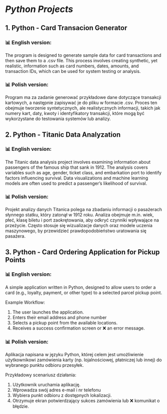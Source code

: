 # **_Python Projects_**


## 1. Python - Card Transacion Generator

### 📊 English version:

The program is designed to generate sample data for card transactions and then save them to a .csv file. This process involves creating synthetic, yet realistic, information such as card numbers, dates, amounts, and transaction IDs, which can be used for system testing or analysis.

### 📊 Polish version:

Program ma za zadanie generować przykładowe dane dotyczące transakcji kartowych, a następnie zapisywać je do pliku w formacie .csv. Proces ten obejmuje tworzenie syntetycznych, ale realistycznych informacji, takich jak numery kart, daty, kwoty i identyfikatory transakcji, które mogą być wykorzystane do testowania systemów lub analizy.


## 2. Python - Titanic Data Analyzation

### 📊 English version:

The Titanic data analysis project involves examining information about passengers of the famous ship that sank in 1912. The analysis covers variables such as age, gender, ticket class, and embarkation port to identify factors influencing survival. Data visualizations and machine learning models are often used to predict a passenger’s likelihood of survival.

### 📊 Polish version:

Projekt analizy danych Titanica polega na zbadaniu informacji o pasażerach słynnego statku, który zatonął w 1912 roku. Analiza obejmuje m.in. wiek, płeć, klasę biletu i port zaokrętowania, aby odkryć czynniki wpływające na przeżycie. Często stosuje się wizualizacje danych oraz modele uczenia maszynowego, by przewidzieć prawdopodobieństwo uratowania się pasażera.


## 3. Python - Card Ordering Application for Pickup Points

### 📊 English version:

A simple application written in Python, designed to allow users to order a card (e.g., loyalty, payment, or other type) to a selected parcel pickup point.

Example Workflow:
1.	The user launches the application.
2.	Enters their email address and phone number
3.	Selects a pickup point from the available locations.
4.	Receives a success confirmation screen or ❌ an error message.


### 📊 Polish version:

Aplikacja napisana w języku Python, której celem jest umożliwienie użytkownikowi zamówienia karty (np. lojalnościowej, płatniczej lub innej) do wybranego punktu odbioru przesyłek.

Przykładowy scenariusz działania:
1.	Użytkownik uruchamia aplikację.
2.	Wprowadza swój adres e-mail i nr telefonu
3.	Wybiera punkt odbioru z dostępnych lokalizacji.
4.	Otrzymuje ekran potwierdzający sukces zamówienia lub ❌ komunikat o błędzie.

